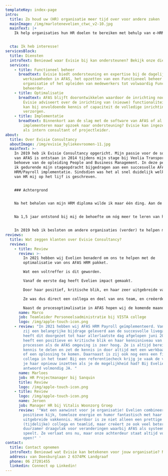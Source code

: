 ```yaml
---
templateKey: index-page
intro:
  title: Zo houd uw (HR) organisatie meer tijd over voor andere zaken
  mainImage: /img/marlotenevelien_ctwc_v2-10.jpg
  mainText: |+
    Ik help organisaties hun HR doelen te bereiken met behulp van e-HRM.


  cta: Ik heb interesse!
servicesBlock:
  title: Diensten
  introText: Benieuwd waar Evisie bij kan ondersteunen? Bekijk onze diensten!
  services:
    - title: Functioneel beheer
      breadtext: Evisie biedt ondersteuning en expertise bij de dagelijkse
        werkzaamheden in AFAS, het opzetten van een Functioneel beheer
        organisatie of het opleiden van medewerkers tot volwaardig Functioneel
        beheerder.
    - title: Optimalisatie
      breadtext: AFAS blijft doorontwikkelen waardoor de inrichting nooit "af" is.
        Evisie adviseert over de inrichting van (nieuwe) functionaliteiten en
        kan bij onvoldoende kennis of capaciteit de volledige inrichting
        verzorgen.
    - title: Implementatie
      breadtext: Binnenkort aan de slag met de software van AFAS of al begonnen met
        implementeren maar opzoek naar ondersteuning? Evisie kan ingezet worden
        als intern consultant of projectleider.
about:
  title: Over Evisie Consultancy
  aboutImage: /img/evisie_byliekevroomen-11.jpg
  mainText: >-
    In 2019 heb ik Evisie Consultancy opgericht. Mijn passie voor de software
    van AFAS is ontstaan in 2014 tijdens mijn stage bij Veolia Transport ten
    behoeve van de opleiding People and Business Management. In deze periode heb
    ik gedurende mijn stageopdracht bijgedragen aan een succesvolle AFAS
    HRM/Payroll implementatie. Sindsdien was het al snel duidelijk welke kant
    van HR mij op het lijf is geschreven. 


    ### Achtergrond


    Na het behalen van mijn HRM diploma wilde ik maar één ding. Aan de slag met AFAS! Ik ben mijn loopbaan begonnen als junior AFAS consultant binnen het onderwijs. 


    Na 1,5 jaar ontstond bij mij de behoefte om nóg meer te leren van het softwarepakket, ik wilde verder kijken dan alleen de onderwijssector. Dat heeft ertoe geleid dat ik in 2017 ben verhuisd van Limburg naar Rotterdam om aan de slag te gaan als HR Systems Specialist bij Coolblue. Daar heb ik alle ins en outs van de software leren kennen en sindsdien is geen enkele (AFAS) uitdaging te groot.


    In 2019 heb ik besloten om andere organisaties (verder) te helpen met AFAS als zelfstandig ondernemer. Met mijn jarenlange ervaring als AFAS klant én mijn HR achtergrond, weet ik als geen ander dat het in de praktijk vaak nét even anders werkt. Ik ben daardoor in staat om continu te denken vanuit de wensen en behoeften van de klant en opzoek te gaan naar de meest eenvoudige en efficiënte oplossingen in AFAS die daarbij aansluiten.
reviews:
  title: Wat zeggen klanten over Evisie Consultancy?
  reviews:
    - title: Review
      review: >-
        In 2021 hebben wij Evelien benaderd om ons te helpen met de
        optimalisatie van ons AFAS HRM pakket.

        Wat een voltreffer is dit geworden.

        Vanaf de eerste dag heeft Evelien impact gemaakt.

        Door haar positief, kritische blik, en haar zeer uitgebreide vakkennis kon ze ons al snel van advies voorzien. Daarnaast werd zij door haar spontaniteit, gezonde dosis humor en positieve karakter al snel één van de onzen.

        Ze was dus direct een collega en deel van ons team, en creëerde daardoor direct draagvlak bij de directe gebruiker en zorgt voor een positieve flow in het team. Inmiddels heeft zij met haar vakkennis al de nodige verbeteringen doorgevoerd, maar gelukkig is de koek nog niet op!

        Naast de procesoptimalisatie in AFAS hopen wij de komende maanden nog te kunnen leren van Evelien, aangezien ook kennisoverdracht door Evelien verzorgd wordt, waardoor dit ook in ons team geborgd wordt. Vol vertrouwen en plezier kijken wij dan ook uit naar de komende maanden samenwerking met Evelien, een professional in hart en nieren, maar bovenal een fijne collega om mee samen te werken!
      name: Marco
      job: Teamleider Personeelsadministratie bij VISTA college
      logo: /img/apple-touch-icon.png
    - review: "In 2021 hebben wij AFAS HRM Payroll geïmplementeerd. Vanaf dag 1 heeft
        zij een belangrijke bijdrage geleverd aan de succesvolle livegang en
        heeft dit doorgezet tot haar allerlaatste dag afgelopen juni 2022. Ze
        heeft een positieve en kritische blik en haar kennisniveau van zowel HR
        processen als de AFAS omgeving is zeer hoog. Ze is altijd bereid om deze
        kennis te delen en zet de kennis in door altijd met een werkbaar advies
        of een oplossing te komen. Daarnaast is zij ook nog eens een fijne
        collega in het team! Bij een referentiecheck krijg je vaak de vraag: zou
        je haar opnieuw inzetten als je de mogelijkheid had? Bij Evelien is het
        antwoord volmondig JA. "
      name: Marloes
      job: HR Projectmanager bij Sanquin
      title: Review
      logo: /img/apple-touch-icon.png
    - title: Review
      logo: /img/apple-touch-icon.png
      name: Jeroen
      job: Manager HR bij Vitalis Woonzorg Groep
      review: '"Wat een aanwinst voor je organisatie! Evelien combineert haar
        positieve kijk, tomeloze energie en humor fantastisch met haar
        uitgebreide vakkennis. Hierdoor is ze niet alleen een prettige
        (tijdelijke) collega en teamlid, maar creëert ze ook veel beter en
        duurzamer draagvlak voor veranderingen waarbij AFAS als systeem een rol
        speelt. Ze verlaat ons nu, maar onze achterdeur staat altijd voor haar
        open!" '
contact:
  title: Contact opnemen
  introText: Benieuwd wat Evisie kan betekenen voor jouw organisatie? Neem dan contact op.
  address: van Doesburglaan 2 6374PK Landgraaf
  phone: 06 27201455
  linkedin: Connect op Linkedin!
---
```

